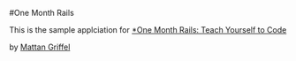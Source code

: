 #One Month Rails

This is the sample applciation for
[*One Month Rails: Teach Yourself to Code](http://onemonthrails.com)

by [Mattan Griffel](http://mattangriffel.com)